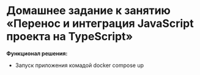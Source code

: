 # Домашнее задание к занятию «Перенос и интеграция JavaScript проекта на TypeScript»

**Функционал решения:**
* Запуск приложения комадой docker compose up
